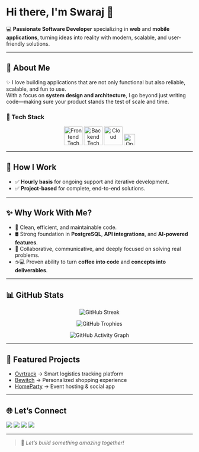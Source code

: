 # Hi there, I'm Swaraj 👋  

💻 **Passionate Software Developer** specializing in **web** and **mobile applications**, turning ideas into reality with modern, scalable, and user-friendly solutions.  

---

## 🚀 About Me  

✨ I love building applications that are not only functional but also reliable, scalable, and fun to use.  
With a focus on **system design and architecture**, I go beyond just writing code—making sure your product stands the test of scale and time.  

### 🔧 Tech Stack  
<p align="center">
  <!-- Frontend -->
  <img src="https://skillicons.dev/icons?i=nextjs,react,flutter" height="50" alt="Frontend Tech" />
  <!-- Backend -->
  <img src="https://skillicons.dev/icons?i=nodejs,postgres,supabase,firebase" height="50" alt="Backend Tech" />
  <!-- Cloud & AI -->
  <img src="https://skillicons.dev/icons?i=aws,gcp" height="50" alt="Cloud" />
  <img src="https://img.shields.io/badge/OpenAI-412991?style=for-the-badge&logo=openai&logoColor=white" height="30" alt="OpenAI" />
</p>

---

## 📌 How I Work  
- ✅ **Hourly basis** for ongoing support and iterative development.  
- ✅ **Project-based** for complete, end-to-end solutions.  

---

## ✨ Why Work With Me?  
- 🧹 Clean, efficient, and maintainable code.  
- 🛢 Strong foundation in **PostgreSQL**, **API integrations**, and **AI-powered features**.  
- 🤝 Collaborative, communicative, and deeply focused on solving real problems.  
- ☕💻 Proven ability to turn **coffee into code** and **concepts into deliverables**.  

---

## 📊 GitHub Stats  

<p align="center">
  <img src="https://streak-stats.demolab.com?user=swado&theme=radical&border_radius=8" alt="GitHub Streak" />
</p>
<p align="center">
  <img src="https://github-profile-trophy.vercel.app/?username=swado&theme=radical&no-frame=true&no-bg=true&margin-w=15&margin-h=15" alt="GitHub Trophies" />
</p>
<p align="center">
  <img src="https://github-readme-activity-graph.vercel.app/graph?username=swado&theme=radical&hide_border=true&area=true" alt="GitHub Activity Graph" />
</p>

---

## 🚀 Featured Projects  
- [Ovrtrack](https://ovrtrack.com) → Smart logistics tracking platform  
- [Bewitch](https://bewitch.swado.tech) → Personalized shopping experience  
- [HomeParty](https://homeparty-backend-5svaushg1-swados-projects.vercel.app) → Event hosting & social app  
---

## 🌐 Let’s Connect  
<p align="left">
  <a href="https://swado.in" target="_blank"><img src="https://img.shields.io/badge/Portfolio-%230A66C2.svg?&style=for-the-badge&logo=google-chrome&logoColor=white" /></a>
  <a href="https://linkedin.com/in/swaraj-dolhare" target="_blank"><img src="https://img.shields.io/badge/LinkedIn-%230A66C2.svg?&style=for-the-badge&logo=linkedin&logoColor=white" /></a>
  <a href="https://twitter.com" target="_blank"><img src="https://img.shields.io/badge/Twitter-%231DA1F2.svg?&style=for-the-badge&logo=twitter&logoColor=white" /></a>
  <a href="mailto:swadotech@gmail.com"><img src="https://img.shields.io/badge/Email-%23EA4335.svg?&style=for-the-badge&logo=gmail&logoColor=white" /></a>
</p>  

---

> 🚀 *Let’s build something amazing together!*  
